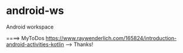 # android-ws
Android workspace

====> MyToDos
https://www.raywenderlich.com/165824/introduction-android-activities-kotlin --> Thanks!



